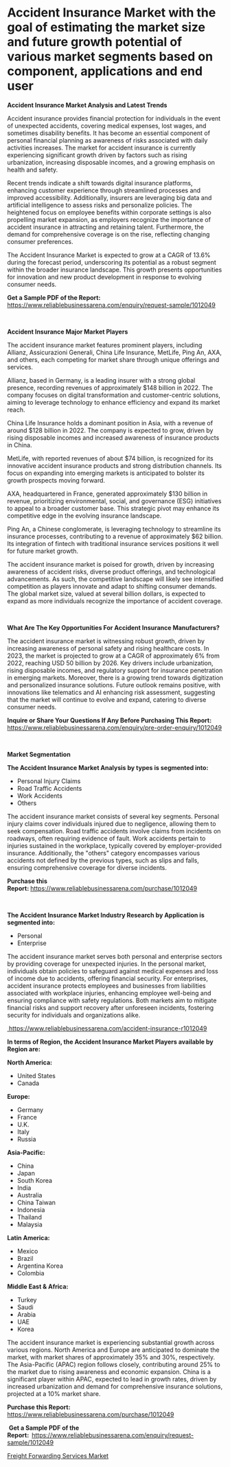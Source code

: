 <p><h1>Accident Insurance Market with the goal of estimating the market size and future growth potential of various market segments based on component, applications and end user</h1></p><p><strong>Accident Insurance Market Analysis and Latest Trends</strong></p>
<p><p>Accident insurance provides financial protection for individuals in the event of unexpected accidents, covering medical expenses, lost wages, and sometimes disability benefits. It has become an essential component of personal financial planning as awareness of risks associated with daily activities increases. The market for accident insurance is currently experiencing significant growth driven by factors such as rising urbanization, increasing disposable incomes, and a growing emphasis on health and safety.</p><p>Recent trends indicate a shift towards digital insurance platforms, enhancing customer experience through streamlined processes and improved accessibility. Additionally, insurers are leveraging big data and artificial intelligence to assess risks and personalize policies. The heightened focus on employee benefits within corporate settings is also propelling market expansion, as employers recognize the importance of accident insurance in attracting and retaining talent. Furthermore, the demand for comprehensive coverage is on the rise, reflecting changing consumer preferences.</p><p>The Accident Insurance Market is expected to grow at a CAGR of 13.6% during the forecast period, underscoring its potential as a robust segment within the broader insurance landscape. This growth presents opportunities for innovation and new product development in response to evolving consumer needs.</p></p>
<p><strong>Get a Sample PDF of the Report:&nbsp;</strong> <a href="https://www.reliablebusinessarena.com/enquiry/request-sample/1012049?utm_campaign=2893&utm_medium=2&utm_source=Github&utm_content=ia&utm_term=06032025&utm_id=accident-insurance">https://www.reliablebusinessarena.com/enquiry/request-sample/1012049</a></p>
<p>&nbsp;</p>
<p><strong>Accident Insurance Major Market Players</strong></p>
<p><p>The accident insurance market features prominent players, including Allianz, Assicurazioni Generali, China Life Insurance, MetLife, Ping An, AXA, and others, each competing for market share through unique offerings and services. </p><p>Allianz, based in Germany, is a leading insurer with a strong global presence, recording revenues of approximately $148 billion in 2022. The company focuses on digital transformation and customer-centric solutions, aiming to leverage technology to enhance efficiency and expand its market reach.</p><p>China Life Insurance holds a dominant position in Asia, with a revenue of around $128 billion in 2022. The company is expected to grow, driven by rising disposable incomes and increased awareness of insurance products in China.</p><p>MetLife, with reported revenues of about $74 billion, is recognized for its innovative accident insurance products and strong distribution channels. Its focus on expanding into emerging markets is anticipated to bolster its growth prospects moving forward.</p><p>AXA, headquartered in France, generated approximately $130 billion in revenue, prioritizing environmental, social, and governance (ESG) initiatives to appeal to a broader customer base. This strategic pivot may enhance its competitive edge in the evolving insurance landscape.</p><p>Ping An, a Chinese conglomerate, is leveraging technology to streamline its insurance processes, contributing to a revenue of approximately $62 billion. Its integration of fintech with traditional insurance services positions it well for future market growth.</p><p>The accident insurance market is poised for growth, driven by increasing awareness of accident risks, diverse product offerings, and technological advancements. As such, the competitive landscape will likely see intensified competition as players innovate and adapt to shifting consumer demands. The global market size, valued at several billion dollars, is expected to expand as more individuals recognize the importance of accident coverage.</p></p>
<p>&nbsp;</p>
<p><strong>What Are The Key Opportunities For Accident Insurance Manufacturers?</strong></p>
<p><p>The accident insurance market is witnessing robust growth, driven by increasing awareness of personal safety and rising healthcare costs. In 2023, the market is projected to grow at a CAGR of approximately 6% from 2022, reaching USD 50 billion by 2026. Key drivers include urbanization, rising disposable incomes, and regulatory support for insurance penetration in emerging markets. Moreover, there is a growing trend towards digitization and personalized insurance solutions. Future outlook remains positive, with innovations like telematics and AI enhancing risk assessment, suggesting that the market will continue to evolve and expand, catering to diverse consumer needs.</p></p>
<p><strong>Inquire or Share Your Questions If Any Before Purchasing This Report:</strong> <a href="https://www.reliablebusinessarena.com/enquiry/pre-order-enquiry/1012049?utm_campaign=2893&utm_medium=2&utm_source=Github&utm_content=ia&utm_term=06032025&utm_id=accident-insurance">https://www.reliablebusinessarena.com/enquiry/pre-order-enquiry/1012049</a></p>
<p>&nbsp;</p>
<p><strong>Market Segmentation</strong></p>
<p><strong>The Accident Insurance Market Analysis by types is segmented into:</strong></p>
<p><ul><li>Personal Injury Claims</li><li>Road Traffic Accidents</li><li>Work Accidents</li><li>Others</li></ul></p>
<p><p>The accident insurance market consists of several key segments. Personal injury claims cover individuals injured due to negligence, allowing them to seek compensation. Road traffic accidents involve claims from incidents on roadways, often requiring evidence of fault. Work accidents pertain to injuries sustained in the workplace, typically covered by employer-provided insurance. Additionally, the "others" category encompasses various accidents not defined by the previous types, such as slips and falls, ensuring comprehensive coverage for diverse incidents.</p></p>
<p><strong>Purchase this Report:&nbsp;</strong><a href="https://www.reliablebusinessarena.com/purchase/1012049?utm_campaign=2893&utm_medium=2&utm_source=Github&utm_content=ia&utm_term=06032025&utm_id=accident-insurance">https://www.reliablebusinessarena.com/purchase/1012049</a></p>
<p>&nbsp;</p>
<p><strong>The Accident Insurance Market Industry Research by Application is segmented into:</strong></p>
<p><ul><li>Personal</li><li>Enterprise</li></ul></p>
<p><p>The accident insurance market serves both personal and enterprise sectors by providing coverage for unexpected injuries. In the personal market, individuals obtain policies to safeguard against medical expenses and loss of income due to accidents, offering financial security. For enterprises, accident insurance protects employees and businesses from liabilities associated with workplace injuries, enhancing employee well-being and ensuring compliance with safety regulations. Both markets aim to mitigate financial risks and support recovery after unforeseen incidents, fostering security for individuals and organizations alike.</p></p>
<p><a href="https://www.reliablebusinessarena.com/accident-insurance-r1012049?utm_campaign=2893&utm_medium=2&utm_source=Github&utm_content=ia&utm_term=06032025&utm_id=accident-insurance">&nbsp;https://www.reliablebusinessarena.com/accident-insurance-r1012049</a></p>
<p><strong>In terms of Region, the Accident Insurance Market Players available by Region are:</strong></p>
<p>
    <p> <strong> North America: </strong>
        <ul>
            <li>United States</li>
            <li>Canada</li>
        </ul>
        </p> 
    <p> <strong> Europe: </strong>
        <ul>
            <li>Germany</li>
            <li>France</li>
            <li>U.K.</li>
            <li>Italy</li>
            <li>Russia</li>
        </ul>
        </p> 
    <p> <strong> Asia-Pacific: </strong>
        <ul>
            <li>China</li>
            <li>Japan</li>
            <li>South Korea</li>
            <li>India</li>
            <li>Australia</li>
            <li>China Taiwan</li>
            <li>Indonesia</li>
            <li>Thailand</li>
            <li>Malaysia</li>
        </ul>
        </p> 
    <p> <strong> Latin America: </strong>
        <ul>
            <li>Mexico</li>
            <li>Brazil</li>
            <li>Argentina Korea</li>
            <li>Colombia</li>
        </ul>
        </p> 
    <p> <strong> Middle East & Africa: </strong>
        <ul>
            <li>Turkey</li>
            <li>Saudi</li>
            <li>Arabia</li>
            <li>UAE</li>
            <li>Korea</li>
        </ul>
    </p>
    </p>
<p><p>The accident insurance market is experiencing substantial growth across various regions. North America and Europe are anticipated to dominate the market, with market shares of approximately 35% and 30%, respectively. The Asia-Pacific (APAC) region follows closely, contributing around 25% to the market due to rising awareness and economic expansion. China is a significant player within APAC, expected to lead in growth rates, driven by increased urbanization and demand for comprehensive insurance solutions, projected at a 10% market share.</p></p>
<p><strong>Purchase this Report: </strong><a href="https://www.reliablebusinessarena.com/purchase/1012049?utm_campaign=2893&utm_medium=2&utm_source=Github&utm_content=ia&utm_term=06032025&utm_id=accident-insurance">https://www.reliablebusinessarena.com/purchase/1012049</a></p>
<p>&nbsp;<strong>Get a Sample PDF of the Report:&nbsp;&nbsp;</strong><a href="https://www.reliablebusinessarena.com/enquiry/request-sample/1012049?utm_campaign=2893&utm_medium=2&utm_source=Github&utm_content=ia&utm_term=06032025&utm_id=accident-insurance">https://www.reliablebusinessarena.com/enquiry/request-sample/1012049</a></p>
<p><strong></strong></p>
<p><p><a href="https://github.com/adyawafurber1/Market-Research-Report-List-1/blob/main/freight-forwarding-services-market.md?utm_campaign=2893&utm_medium=2&utm_source=Github&utm_content=ia&utm_term=06032025&utm_id=accident-insurance">Freight Forwarding Services Market</a></p></p>